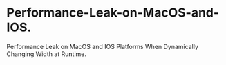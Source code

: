 # Performance-Leak-on-MacOS-and-IOS.
Performance Leak on MacOS and IOS Platforms When Dynamically Changing Width at Runtime.
